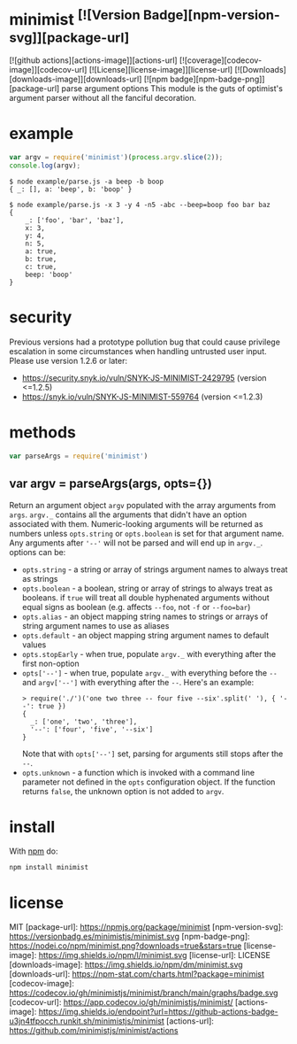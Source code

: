 # minimist <sup>[![Version Badge][npm-version-svg]][package-url]</sup>
[![github actions][actions-image]][actions-url]
[![coverage][codecov-image]][codecov-url]
[![License][license-image]][license-url]
[![Downloads][downloads-image]][downloads-url]
[![npm badge][npm-badge-png]][package-url]
parse argument options
This module is the guts of optimist's argument parser without all the
fanciful decoration.
# example
``` js
var argv = require('minimist')(process.argv.slice(2));
console.log(argv);
```
```
$ node example/parse.js -a beep -b boop
{ _: [], a: 'beep', b: 'boop' }
```
```
$ node example/parse.js -x 3 -y 4 -n5 -abc --beep=boop foo bar baz
{
	_: ['foo', 'bar', 'baz'],
	x: 3,
	y: 4,
	n: 5,
	a: true,
	b: true,
	c: true,
	beep: 'boop'
}
```
# security
Previous versions had a prototype pollution bug that could cause privilege
escalation in some circumstances when handling untrusted user input.
Please use version 1.2.6 or later:
* https://security.snyk.io/vuln/SNYK-JS-MINIMIST-2429795 (version <=1.2.5)
* https://snyk.io/vuln/SNYK-JS-MINIMIST-559764 (version <=1.2.3)
# methods
``` js
var parseArgs = require('minimist')
```
## var argv = parseArgs(args, opts={})
Return an argument object `argv` populated with the array arguments from `args`.
`argv._` contains all the arguments that didn't have an option associated with
them.
Numeric-looking arguments will be returned as numbers unless `opts.string` or
`opts.boolean` is set for that argument name.
Any arguments after `'--'` will not be parsed and will end up in `argv._`.
options can be:
* `opts.string` - a string or array of strings argument names to always treat as
strings
* `opts.boolean` - a boolean, string or array of strings to always treat as
booleans. if `true` will treat all double hyphenated arguments without equal signs
as boolean (e.g. affects `--foo`, not `-f` or `--foo=bar`)
* `opts.alias` - an object mapping string names to strings or arrays of string
argument names to use as aliases
* `opts.default` - an object mapping string argument names to default values
* `opts.stopEarly` - when true, populate `argv._` with everything after the
first non-option
* `opts['--']` - when true, populate `argv._` with everything before the `--`
and `argv['--']` with everything after the `--`. Here's an example:
  ```
  > require('./')('one two three -- four five --six'.split(' '), { '--': true })
  {
    _: ['one', 'two', 'three'],
    '--': ['four', 'five', '--six']
  }
  ```
  Note that with `opts['--']` set, parsing for arguments still stops after the
  `--`.
* `opts.unknown` - a function which is invoked with a command line parameter not
defined in the `opts` configuration object. If the function returns `false`, the
unknown option is not added to `argv`.
# install
With [npm](https://npmjs.org) do:
```
npm install minimist
```
# license
MIT
[package-url]: https://npmjs.org/package/minimist
[npm-version-svg]: https://versionbadg.es/minimistjs/minimist.svg
[npm-badge-png]: https://nodei.co/npm/minimist.png?downloads=true&stars=true
[license-image]: https://img.shields.io/npm/l/minimist.svg
[license-url]: LICENSE
[downloads-image]: https://img.shields.io/npm/dm/minimist.svg
[downloads-url]: https://npm-stat.com/charts.html?package=minimist
[codecov-image]: https://codecov.io/gh/minimistjs/minimist/branch/main/graphs/badge.svg
[codecov-url]: https://app.codecov.io/gh/minimistjs/minimist/
[actions-image]: https://img.shields.io/endpoint?url=https://github-actions-badge-u3jn4tfpocch.runkit.sh/minimistjs/minimist
[actions-url]: https://github.com/minimistjs/minimist/actions
